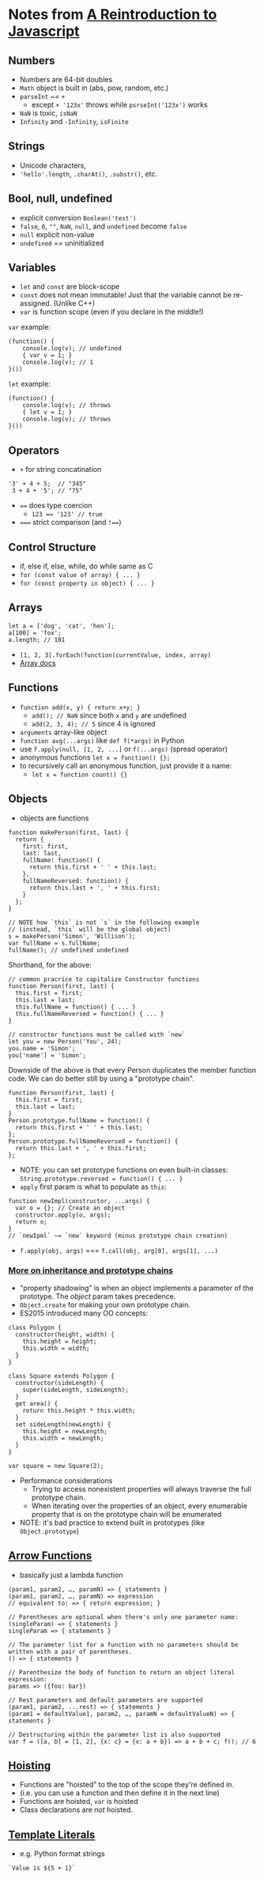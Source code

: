# Notes from [A Reintroduction to Javascript](https://developer.mozilla.org/en-US/docs/Web/JavaScript/A_re-introduction_to_JavaScript)

## Numbers
- Numbers are 64-bit doubles
- `Math` object is built in (abs, pow, random, etc.)
- `parseInt` ~= `+`
    - except `+ '123x'` throws while `psrseInt('123x')` works
- `NaN` is toxic, `isNaN`
- `Infinity` and `-Infinity`, `isFinite`

## Strings
- Unicode characters,
- `'hello'.length`, `.charAt()`, `.substr()`, etc.

## Bool, null, undefined
- explicit conversion `Boolean('test')`
- `false`, `0`, `""`, `NaN`, `null`, and `undefined` become `false`
- `null` explicit non-value
- `undefined` == uninitialized

## Variables
- `let` and `const` are block-scope
- `const` does not mean immutable! Just that the variable cannot be re-assigned.
  (Unlike C++)
- `var` is function scope (even if you declare in the middle!)

`var` example:
```
(function() {
    console.log(v); // undefined
    { var v = 1; }
    console.log(v); // 1
}())
```
`let` example:
```
(function() {
    console.log(v); // throws
    { let v = 1; }
    console.log(v); // throws
}())
```

## Operators
- `+` for string concatination
```
'3' + 4 + 5;  // "345"
 3 + 4 + '5'; // "75"
```
- `==` does type coercion
    - `123 == '123' // true`
- `===` strict comparison (and `!==`)

## Control Structure
- if, else if, else, while, do while same as C
- `for (const value of array) { ... }`
- `for (const property in object) { ... }`

## Arrays
```
let a = ['dog', 'cat', 'hen'];
a[100] = 'fox';
a.length; // 101
```
- `[1, 2, 3].forEach(function(currentValue, index, array)`
- [Array docs](https://developer.mozilla.org/en-US/docs/Web/JavaScript/Reference/Global_Objects/Array)

## Functions
- `function add(x, y) { return x+y; }`
    - `add(); // NaN` since both `x` and `y` are undefined
    - `add(2, 3, 4); // 5` since 4 is ignored
- `arguments` array-like object
- `function avg(...args)` like `def f(*args)` in Python
- use `f.apply(null, [1, 2, ...]` or `f(...args)` (spread operator)
- anonymous functions `let x = function() {};`
- to recursively call an anonymous function, just provide it a name:
    - `let x = function count() {}`

## Objects
- objects are functions
```
function makePerson(first, last) {
  return {
    first: first,
    last: last,
    fullName: function() {
      return this.first + ' ' + this.last;
    },
    fullNameReversed: function() {
      return this.last + ', ' + this.first;
    }
  };
}

// NOTE how `this` is not `s` in the following example
// (instead, `this` will be the global object)
s = makePerson('Simon', 'Willison');
var fullName = s.fullName;
fullName(); // undefined undefined
```

Shorthand, for the above:
```
// common pracrice to capitalize Constructor functions
function Person(first, last) {
  this.first = first;
  this.last = last;
  this.fullName = function() { ... }
  this.fullNameReversed = function() { ... }
}

// constructor functions must be called with `new`
let you = new Person('You', 24);
you.name = 'Simon';
you['name'] = 'Simon';
```

Downside of the above is that every Person duplicates the member function code.
We can do better still by using a "prototype chain".
```
function Person(first, last) {
  this.first = first;
  this.last = last;
}
Person.prototype.fullName = function() {
  return this.first + ' ' + this.last;
};
Person.prototype.fullNameReversed = function() {
  return this.last + ', ' + this.first;
};
```

- NOTE: you can set prototype functions on even built-in classes:
`String.prototype.reversed = function() { ... }`
- `apply` first param is what to populate as `this`:
```
function newImpl(constructor, ...args) {
  var o = {}; // Create an object
  constructor.apply(o, args);
  return o;
}
// `newIpml` ~= `new` keyword (minus prototype chain creation)
```
- `f.apply(obj, args)` === `f.call(obj, arg[0], args[1], ...)`

### [More on inheritance and prototype chains](https://developer.mozilla.org/en-US/docs/Web/JavaScript/Inheritance_and_the_prototype_chain)
- "property shadowing" is when an object implements a parameter of the prototype.
  The _object_ param takes precedence.
- `Object.create` for making your own prototype chain.
- ES2015 introduced many OO concepts:
```
class Polygon {
  constructor(height, width) {
    this.height = height;
    this.width = width;
  }
}

class Square extends Polygon {
  constructor(sideLength) {
    super(sideLength, sideLength);
  }
  get area() {
    return this.height * this.width;
  }
  set sideLength(newLength) {
    this.height = newLength;
    this.width = newLength;
  }
}

var square = new Square(2);
```

- Performance considerations
    - Trying to access nonexistent properties will always traverse the full prototype chain.
    - When iterating over the properties of an object, every enumerable
      property that is on the prototype chain will be enumerated
- NOTE: it's bad practice to extend built in prototypes (like `Object.prototype`)

## [Arrow Functions](https://developer.mozilla.org/en-US/docs/Web/JavaScript/Reference/Functions/Arrow_functions)
- basically just a lambda function
```
(param1, param2, …, paramN) => { statements }
(param1, param2, …, paramN) => expression
// equivalent to: => { return expression; }

// Parentheses are optional when there's only one parameter name:
(singleParam) => { statements }
singleParam => { statements }

// The parameter list for a function with no parameters should be written with a pair of parentheses.
() => { statements }

// Parenthesize the body of function to return an object literal expression:
params => ({foo: bar})

// Rest parameters and default parameters are supported
(param1, param2, ...rest) => { statements }
(param1 = defaultValue1, param2, …, paramN = defaultValueN) => {
statements }

// Destructuring within the parameter list is also supported
var f = ([a, b] = [1, 2], {x: c} = {x: a + b}) => a + b + c; f(); // 6
```

## [Hoisting](https://developer.mozilla.org/en-US/docs/Glossary/Hoisting)
- Functions are "hoisted" to the top of the scope they're defined in.
- (i.e. you can use a function and then define it in the next line)
- Functions are hoisted, `var` is hoisted
- Class declarations are *not* hoisted.

## [Template Literals](https://developer.mozilla.org/en-US/docs/Web/JavaScript/Reference/Template_literals)
- e.g. Python format strings
```
`Value is ${5 + 1}`
```
